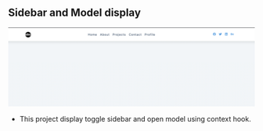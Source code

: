## Sidebar and Model display

![Sidebar and Model](sidebar-model.png)

- This project display toggle sidebar and open model using context hook.